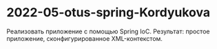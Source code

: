 # 2022-05-otus-spring-Kordyukova
Реализовать приложение с помощью Spring IoC. Результат: простое приложение, сконфигурированное XML-контекстом.
